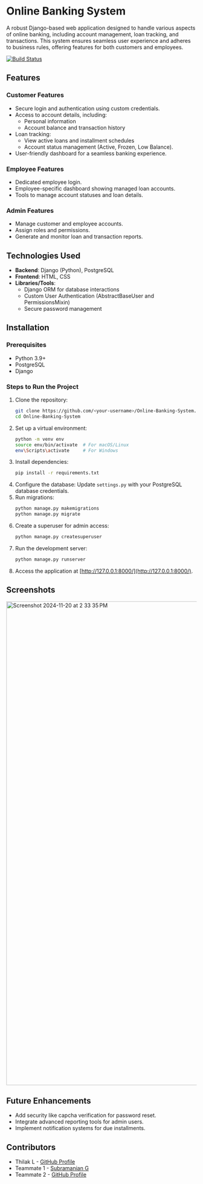 # Online Banking System

A robust Django-based web application designed to handle various aspects of online banking, including account management, loan tracking, and transactions. This system ensures seamless user experience and adheres to business rules, offering features for both customers and employees.

[![Build Status](https://img.shields.io/badge/build-passing-brightgreen)](https://github.com/<your-username>/Online-Banking-System/actions) 

## Features

### Customer Features
- Secure login and authentication using custom credentials.
- Access to account details, including:
  - Personal information
  - Account balance and transaction history
- Loan tracking:
  - View active loans and installment schedules
  - Account status management (Active, Frozen, Low Balance).
- User-friendly dashboard for a seamless banking experience.

### Employee Features
- Dedicated employee login.
- Employee-specific dashboard showing managed loan accounts.
- Tools to manage account statuses and loan details.

### Admin Features
- Manage customer and employee accounts.
- Assign roles and permissions.
- Generate and monitor loan and transaction reports.

## Technologies Used

- **Backend**: Django (Python), PostgreSQL
- **Frontend**: HTML, CSS
- **Libraries/Tools**:
  - Django ORM for database interactions
  - Custom User Authentication (AbstractBaseUser and PermissionsMixin)
  - Secure password management

## Installation

### Prerequisites
- Python 3.9+
- PostgreSQL
- Django 

### Steps to Run the Project
1. Clone the repository:
   ```bash
   git clone https://github.com/<your-username>/Online-Banking-System.git
   cd Online-Banking-System
   ```
2. Set up a virtual environment:
   ```bash
   python -m venv env
   source env/bin/activate  # For macOS/Linux
   env\Scripts\activate     # For Windows
   ```
3. Install dependencies:
   ```bash
   pip install -r requirements.txt
   ```
4. Configure the database:
   Update `settings.py` with your PostgreSQL database credentials.
5. Run migrations:
   ```bash
   python manage.py makemigrations
   python manage.py migrate
   ```
6. Create a superuser for admin access:
   ```bash
   python manage.py createsuperuser
   ```
7. Run the development server:
   ```bash
   python manage.py runserver
   ```
8. Access the application at [http://127.0.0.1:8000/](http://127.0.0.1:8000/).

## Screenshots

<img width="1280" alt="Screenshot 2024-11-20 at 2 33 35 PM" src="https://github.com/user-attachments/assets/71715fee-0043-4e36-8ccf-013831249c31">


## Future Enhancements
- Add security like capcha verification for password reset.
- Integrate advanced reporting tools for admin users.
- Implement notification systems for due installments.

## Contributors
- Thilak L - [GitHub Profile](https://github.com/thilak0105)
- Teammate 1 - [Subramanian G](https://github.com/Demoncyborg07)
- Teammate 2 - [GitHub Profile](https://github.com/teammate2)


